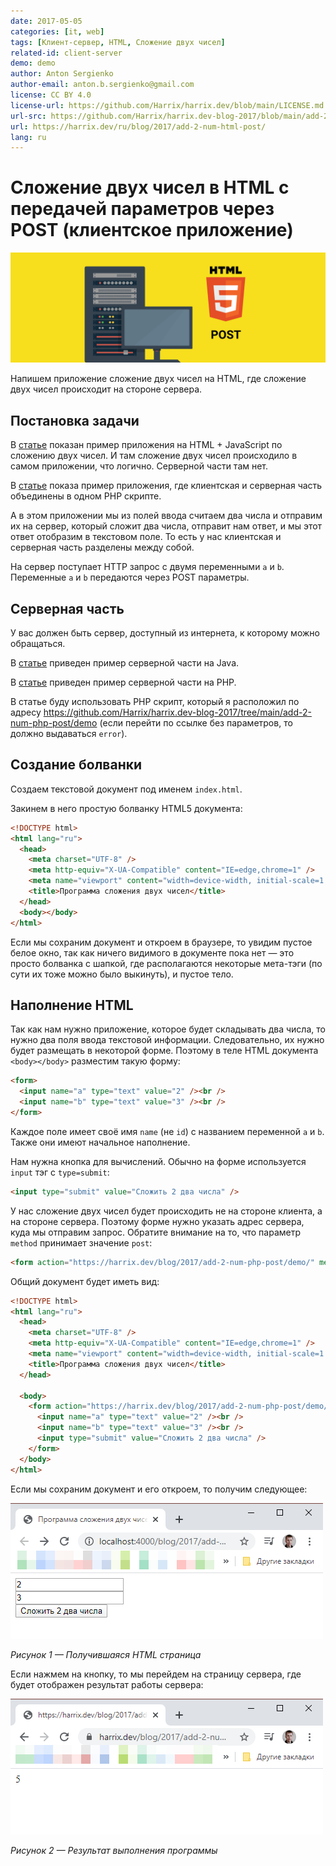 ```yaml
---
date: 2017-05-05
categories: [it, web]
tags: [Клиент-сервер, HTML, Сложение двух чисел]
related-id: client-server
demo: demo
author: Anton Sergienko
author-email: anton.b.sergienko@gmail.com
license: CC BY 4.0
license-url: https://github.com/Harrix/harrix.dev/blob/main/LICENSE.md
url-src: https://github.com/Harrix/harrix.dev-blog-2017/blob/main/add-2-num-html-post/add-2-num-html-post.md
url: https://harrix.dev/ru/blog/2017/add-2-num-html-post/
lang: ru
---
```


# Сложение двух чисел в HTML с передачей параметров через POST (клиентское приложение)

![Featured image](featured-image.svg)

Напишем приложение сложение двух чисел на HTML, где сложение двух чисел происходит на стороне сервера.

## Постановка задачи

В [статье](https://github.com/Harrix/harrix.dev-blog-2015/blob/main/add-2-num-js/add-2-num-js.md) показан пример приложения на HTML + JavaScript по сложению двух чисел. И там сложение двух чисел происходило в самом приложении, что логично. Серверной части там нет.

В [статье](https://github.com/Harrix/harrix.dev-blog-2015/blob/main/add-2-num-php/add-2-num-php.md) показа пример приложения, где клиентская и серверная часть объединены в одном PHP скрипте.

А в этом приложении мы из полей ввода считаем два числа и отправим их на сервер, который сложит два числа, отправит нам ответ, и мы этот ответ отобразим в текстовом поле. То есть у нас клиентская и серверная часть разделены между собой.

На сервер поступает HTTP запрос с двумя переменными `a` и `b`. Переменные `a` и `b` передаются через POST параметры.

## Серверная часть

У вас должен быть сервер, доступный из интернета, к которому можно обращаться.

В [статье](https://github.com/Harrix/harrix.dev-blog-2017/blob/main/add-2-num-java-get/add-2-num-java-get.md) приведен пример серверной части на Java.

В [статье](https://github.com/Harrix/harrix.dev-blog-2017/blob/main/add-2-num-php-get/add-2-num-php-get.md) приведен пример серверной части на PHP.

В статье буду использовать PHP скрипт, который я расположил по адресу <https://github.com/Harrix/harrix.dev-blog-2017/tree/main/add-2-num-php-post/demo> (если перейти по ссылке без параметров, то должно выдаваться `error`).

## Создание болванки

Создаем текстовой документ под именем `index.html`.

Закинем в него простую болванку HTML5 документа:

```html
<!DOCTYPE html>
<html lang="ru">
  <head>
    <meta charset="UTF-8" />
    <meta http-equiv="X-UA-Compatible" content="IE=edge,chrome=1" />
    <meta name="viewport" content="width=device-width, initial-scale=1.0" />
    <title>Программа сложения двух чисел</title>
  </head>
  <body></body>
</html>
```

Если мы сохраним документ и откроем в браузере, то увидим пустое белое окно, так как ничего видимого в документе пока нет — это просто болванка с шапкой, где располагаются некоторые мета-тэги (по сути их тоже можно было выкинуть), и пустое тело.

## Наполнение HTML

Так как нам нужно приложение, которое будет складывать два числа, то нужно два поля ввода текстовой информации. Следовательно, их нужно будет размещать в некоторой форме. Поэтому в теле HTML документа `<body></body>` разместим такую форму:

```html
<form>
  <input name="a" type="text" value="2" /><br />
  <input name="b" type="text" value="3" /><br />
</form>
```

Каждое поле имеет своё имя `name` (не `id`) с названием переменной `a` и `b`. Также они имеют начальное наполнение.

Нам нужна кнопка для вычислений. Обычно на форме используется `input` тэг с `type=submit`:

```html
<input type="submit" value="Сложить 2 два числа" />
```

У нас сложение двух чисел будет происходить не на стороне клиента, а на стороне сервера. Поэтому форме нужно указать адрес сервера, куда мы отправим запрос. Обратите внимание на то, что параметр `method` принимает значение `post`:

```html
<form action="https://harrix.dev/blog/2017/add-2-num-php-post/demo/" method="post"></form>
```

Общий документ будет иметь вид:

```html
<!DOCTYPE html>
<html lang="ru">
  <head>
    <meta charset="UTF-8" />
    <meta http-equiv="X-UA-Compatible" content="IE=edge,chrome=1" />
    <meta name="viewport" content="width=device-width, initial-scale=1.0" />
    <title>Программа сложения двух чисел</title>
  </head>

  <body>
    <form action="https://harrix.dev/blog/2017/add-2-num-php-post/demo/" method="post">
      <input name="a" type="text" value="2" /><br />
      <input name="b" type="text" value="3" /><br />
      <input type="submit" value="Сложить 2 два числа" />
    </form>
  </body>
</html>
```

Если мы сохраним документ и его откроем, то получим следующее:

![Получившаяся HTML страница](img/result_01.png)

_Рисунок 1 — Получившаяся HTML страница_

Если нажмем на кнопку, то мы перейдем на страницу сервера, где будет отображен результат работы сервера:

![Результат выполнения программы](img/result_02.png)

_Рисунок 2 — Результат выполнения программы_
